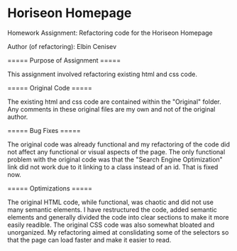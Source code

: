 # Horiseon Homepage
Homework Assignment: Refactoring code for the Horiseon Homepage

Author (of refactoring): Elbin Cenisev

===== Purpose of Assignment =====

This assignment involved refactoring existing html and css code.

===== Original Code =====

The existing html and css code are contained within the "Original" folder.
Any comments in these original files are my own and not of the original author.

===== Bug Fixes =====

The original code was already functional and my refactoring of the code did not affect any functional or visual aspects of the page.
The only functional problem with the original code was that the "Search Engine Optimization" link did not work due to it linking to a class instead of an id. That is fixed now.

===== Optimizations =====

The original HTML code, while functional, was chaotic and did not use many semantic elements. 
I have restructured the code, added semantic elements and generally divided the code into clear sections to make it more easily readible.
The original CSS code was also somewhat bloated and unorganized. 
My refactoring aimed at conslidating some of the selectors so that the page can load faster and make it easier to read. 
